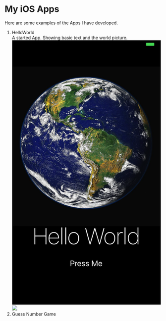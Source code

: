 # My iOS Apps
Here are some examples of the Apps I have developed.  
1. HelloWorld  
    A started App. Showing basic text and the world picture.
    ![](https://github.com/zzzyq/My-iOS-Apps/blob/master/HellowWorld/screen%20shoot.png)
    ![](https://github.com/zzzyq/My-iOS-Apps/blob/master/HellowWorld/screen%20shoot.png=36x36)
2. Guess Number Game
